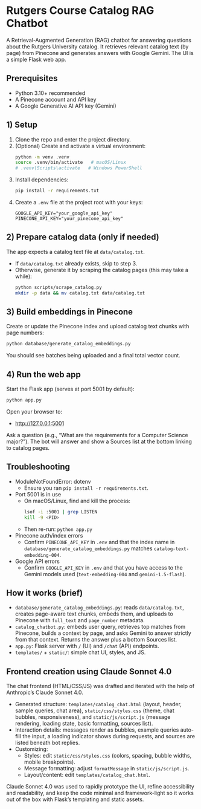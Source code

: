 # Rutgers Course Catalog RAG Chatbot

A Retrieval-Augmented Generation (RAG) chatbot for answering questions about the Rutgers University catalog. It retrieves relevant catalog text (by page) from Pinecone and generates answers with Google Gemini. The UI is a simple Flask web app.

## Prerequisites
- Python 3.10+ recommended
- A Pinecone account and API key
- A Google Generative AI API key (Gemini)

## 1) Setup
1. Clone the repo and enter the project directory.
2. (Optional) Create and activate a virtual environment:
   ```bash
   python -m venv .venv
   source .venv/bin/activate   # macOS/Linux
   # .venv\Scripts\activate   # Windows PowerShell
   ```
3. Install dependencies:
   ```bash
   pip install -r requirements.txt
   ```
4. Create a `.env` file at the project root with your keys:
   ```
   GOOGLE_API_KEY="your_google_api_key"
   PINECONE_API_KEY="your_pinecone_api_key"
   ```

## 2) Prepare catalog data (only if needed)
The app expects a catalog text file at `data/catalog.txt`.
- If `data/catalog.txt` already exists, skip to step 3.
- Otherwise, generate it by scraping the catalog pages (this may take a while):
  ```bash
  python scripts/scrape_catalog.py
  mkdir -p data && mv catalog.txt data/catalog.txt
  ```

## 3) Build embeddings in Pinecone
Create or update the Pinecone index and upload catalog text chunks with page numbers:
```bash
python database/generate_catalog_embeddings.py
```
You should see batches being uploaded and a final total vector count.

## 4) Run the web app
Start the Flask app (serves at port 5001 by default):
```bash
python app.py
```
Open your browser to:
- http://127.0.0.1:5001

Ask a question (e.g., “What are the requirements for a Computer Science major?”). The bot will answer and show a Sources list at the bottom linking to catalog pages.

## Troubleshooting
- ModuleNotFoundError: dotenv
  - Ensure you ran `pip install -r requirements.txt`.
- Port 5001 is in use
  - On macOS/Linux, find and kill the process:
    ```bash
    lsof -i :5001 | grep LISTEN
    kill -9 <PID>
    ```
  - Then re-run: `python app.py`
- Pinecone auth/index errors
  - Confirm `PINECONE_API_KEY` in `.env` and that the index name in `database/generate_catalog_embeddings.py` matches `catalog-text-embedding-004`.
- Google API errors
  - Confirm `GOOGLE_API_KEY` in `.env` and that you have access to the Gemini models used (`text-embedding-004` and `gemini-1.5-flash`).

## How it works (brief)
- `database/generate_catalog_embeddings.py`: reads `data/catalog.txt`, creates page-aware text chunks, embeds them, and uploads to Pinecone with `full_text` and `page_number` metadata.
- `catalog_chatbot.py`: embeds user query, retrieves top matches from Pinecone, builds a context by page, and asks Gemini to answer strictly from that context. Returns the answer plus a bottom Sources list.
- `app.py`: Flask server with `/` (UI) and `/chat` (API) endpoints.
- `templates/` + `static/`: simple chat UI, styles, and JS.

## Frontend creation using Claude Sonnet 4.0
The chat frontend (HTML/CSS/JS) was drafted and iterated with the help of Anthropic’s Claude Sonnet 4.0.
- Generated structure: `templates/catalog_chat.html` (layout, header, sample queries, chat area), `static/css/styles.css` (theme, chat bubbles, responsiveness), and `static/js/script.js` (message rendering, loading state, basic formatting, sources list).
- Interaction details: messages render as bubbles, example queries auto-fill the input, a loading indicator shows during requests, and sources are listed beneath bot replies.
- Customizing:
  - Styles: edit `static/css/styles.css` (colors, spacing, bubble widths, mobile breakpoints).
  - Message formatting: adjust `formatMessage` in `static/js/script.js`.
  - Layout/content: edit `templates/catalog_chat.html`.

Claude Sonnet 4.0 was used to rapidly prototype the UI, refine accessibility and readability, and keep the code minimal and framework-light so it works out of the box with Flask’s templating and static assets. 